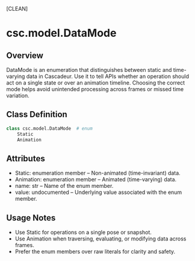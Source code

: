 [CLEAN]

# csc.model.DataMode

## Overview
DataMode is an enumeration that distinguishes between static and time-varying data in Cascadeur. Use it to tell APIs whether an operation should act on a single state or over an animation timeline. Choosing the correct mode helps avoid unintended processing across frames or missed time variation.

## Class Definition
```python
class csc.model.DataMode  # enum
    Static
    Animation
```

## Attributes
- Static: enumeration member – Non-animated (time-invariant) data.
- Animation: enumeration member – Animated (time-varying) data.
- name: str – Name of the enum member.
- value: undocumented – Underlying value associated with the enum member.

## Usage Notes
- Use Static for operations on a single pose or snapshot.
- Use Animation when traversing, evaluating, or modifying data across frames.
- Prefer the enum members over raw literals for clarity and safety.

